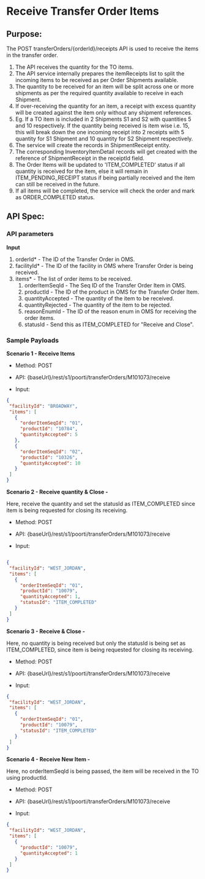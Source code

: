 # Receive Transfer Order Items	

## **Purpose:**

The POST transferOrders/{orderId}/receipts API is used to receive the items in the transfer order.

1. The API receives the quantity for the TO items.
2. The API service internally prepares the itemReceipts list to split the incoming items to be received as per Order Shipments available. 
3. The quantity to be received for an item will be split across one or more shipments as per the required quantity available to receive in each Shipment.
4. If over-receiving the quantity for an item, a receipt with excess quantity will be created against the item only without any shipment references.
5. Eg. If a TO item is included in 2 Shipments S1 and S2 with quantities 5 and 10 respectively. If the quantity
  being received is item wise i.e. 15, this will break down the one incoming receipt into 2 receipts with
  5 quantity for S1 Shipment and 10 quantity for S2 Shipment respectively.
6. The service will create the records in ShipmentReceipt entity.
7. The corresponding InventoryItemDetail records will get created with the reference of ShipmentReceipt in the receiptId field. 
8. The Order Items will be updated to 'ITEM_COMPLETED' status if all quantity is received for the item, else it will remain 
   in ITEM_PENDING_RECEIPT status if being partially received and the item can still be received in the future.
9. If all items will be completed, the service will check the order and mark as ORDER_COMPLETED status. 

## **API Spec:**

### API parameters

**Input**
1. orderId* - The ID of the Transfer Order in OMS.
2. facilityId* - The ID of the facility in OMS where Transfer Order is being received.
3. items* - The list of order items to be received. 
   1. orderItemSeqId - The Seq ID of the Transfer Order Item in OMS.
   2. productId - The ID of the product in OMS for the Transfer Order Item.
   3. quantityAccepted - The quantity of the item to be received.
   4. quantityRejected - The quantity of the item to be rejected.
   5. reasonEnumId - The ID of the reason enum in OMS for receiving the order items.
   6. statusId - Send this as ITEM_COMPLETED for "Receive and Close".
  
### Sample Payloads

**Scenario 1 - Receive Items**

* Method: POST
* API: {baseUrl}/rest/s1/poorti/transferOrders/M101073/receive
  
* Input:
 ```json
 {
  "facilityId": "BROADWAY",
  "items": [
    {
      "orderItemSeqId": "01",
      "productId": "10784",
      "quantityAccepted": 5
    },
    {
      "orderItemSeqId": "02",
      "productId": "10326",
      "quantityAccepted": 10
    }
  ]
}
 ```

**Scenario 2 - Receive quantity & Close -**

Here, receive the quantity and set the statusId as ITEM_COMPLETED since item is being requested for closing its receiving.

* Method: POST
* API: {baseUrl}/rest/s1/poorti/transferOrders/M101073/receive

* Input:
 ```json

{
  "facilityId": "WEST_JORDAN",
  "items": [
    {
      "orderItemSeqId": "01",
      "productId": "10079",
      "quantityAccepted": 1,
      "statusId": "ITEM_COMPLETED"
    }
  ]
}
 ```

**Scenario 3 - Receive & Close -**

Here, no quantity is being received but only the statusId is being set as ITEM_COMPLETED, since item is being requested for closing its receiving.

* Method: POST
* API: {baseUrl}/rest/s1/poorti/transferOrders/M101073/receive

* Input:
 ```json
{
  "facilityId": "WEST_JORDAN",
  "items": [
    {
      "orderItemSeqId": "01",
      "productId": "10079",
      "statusId": "ITEM_COMPLETED"
    }
  ]
}
 ```

**Scenario 4 - Receive New Item -**

Here, no orderItemSeqId is being passed, the item will be received in the TO using productId.

* Method: POST
* API: {baseUrl}/rest/s1/poorti/transferOrders/M101073/receive

* Input:
 ```json
{
  "facilityId": "WEST_JORDAN",
  "items": [
    {
      "productId": "10079",
      "quantityAccepted": 1
    }
  ]
}
 ```


